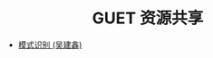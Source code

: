 <div align="center">
  <h1>GUET 资源共享</h1>
</div>


- [模式识别 (吴建鑫) ](https://drive.google.com/file/d/1a6e27qn-9nZrM2zCGWKoTefSXRcS7lgT/view?usp=sharing)
